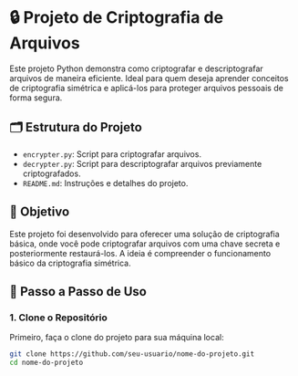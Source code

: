 # 🔒 Projeto de Criptografia de Arquivos

Este projeto Python demonstra como criptografar e descriptografar arquivos de maneira eficiente. Ideal para quem deseja aprender conceitos de criptografia simétrica e aplicá-los para proteger arquivos pessoais de forma segura.

## 🗂 Estrutura do Projeto

- `encrypter.py`: Script para criptografar arquivos.
- `decrypter.py`: Script para descriptografar arquivos previamente criptografados.
- `README.md`: Instruções e detalhes do projeto.

## 🎯 Objetivo

Este projeto foi desenvolvido para oferecer uma solução de criptografia básica, onde você pode criptografar arquivos com uma chave secreta e posteriormente restaurá-los. A ideia é compreender o funcionamento básico da criptografia simétrica.

## 🚀 Passo a Passo de Uso

### 1. Clone o Repositório

Primeiro, faça o clone do projeto para sua máquina local:

```bash
git clone https://github.com/seu-usuario/nome-do-projeto.git
cd nome-do-projeto
